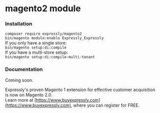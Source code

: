 # magento2 module

### Installation

`composer require expressly/magento2`  
`bin/magento module:enable Expressly_Expressly`  
If you only have a single store:  
`bin/magento setup:di:compile`  
If you have a multi-store setup:  
`bin/magento setup:di:compile-multi-tenant`  

### Documentation

Coming soon.

Expressly's proven Magento 1 extension for effective customer acquisition is now on Magento 2.0.  
Learn more at [https://www.buyexpressly.com](https://www.buyexpressly.com), where you can register for FREE.